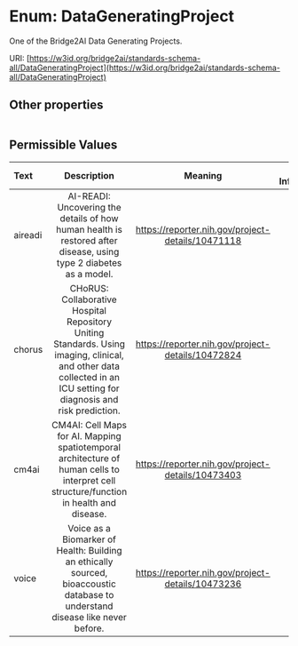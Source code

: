 
# Enum: DataGeneratingProject


One of the Bridge2AI Data Generating Projects.

URI: [https://w3id.org/bridge2ai/standards-schema-all/DataGeneratingProject](https://w3id.org/bridge2ai/standards-schema-all/DataGeneratingProject)


## Other properties

|  |  |  |
| --- | --- | --- |

## Permissible Values

| Text | Description | Meaning | Other Information |
| :--- | :---: | :---: | ---: |
| aireadi | AI-READI: Uncovering the details of how human health is restored after disease, using type 2 diabetes as a model. | https://reporter.nih.gov/project-details/10471118 |  |
| chorus | CHoRUS: Collaborative Hospital Repository Uniting Standards. Using imaging, clinical, and other data collected in an ICU setting for diagnosis and risk prediction. | https://reporter.nih.gov/project-details/10472824 |  |
| cm4ai | CM4AI: Cell Maps for AI. Mapping spatiotemporal architecture of human cells to interpret cell structure/function in health and disease. | https://reporter.nih.gov/project-details/10473403 |  |
| voice | Voice as a Biomarker of Health: Building an ethically sourced, bioaccoustic database to understand disease like never before. | https://reporter.nih.gov/project-details/10473236 |  |

